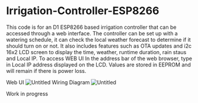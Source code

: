  # Irrigation-Controller-ESP8266

This code is for an D1 ESP8266 based irrigation controller that can be accessed through a web interface. The controller can be set up with a watering schedule, it can check the local weather forecast to determine if it should turn on or not. It also includes features such as OTA updates and i2c 16x2 LCD screen to display the time, weather, runtime duration, rain staus and Local IP. 
To access WEB UI In the address bar of the web browser, type in Local IP address displayed on the LCD. Values are stored in EEPROM and will remain if there is power loss. 


Web UI
![Untitled](https://github.com/numerik11/Irrigation-Controller-ESP8266/assets/72150418/7566a5aa-3720-4856-a2ba-c94b09ff411b)
Wiring Diagram
![Untitled](https://github.com/numerik11/Irrigation-Controller-ESP8266/assets/72150418/5a5ff75b-111d-4cbf-8a47-4198031dd741)

Work in progress
